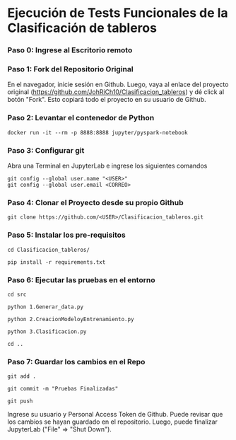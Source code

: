 # Ejecución de Tests Funcionales de la Clasificación de tableros

### Paso 0: Ingrese al Escritorio remoto

### Paso 1: Fork del Repositorio Original

En el navegador, inicie sesión en Github. Luego, vaya al enlace del proyecto original (https://github.com/JohRiCh10/Clasificacion_tableros) y dé click al botón "Fork". Esto copiará todo el proyecto en su usuario de Github.


### Paso 2: Levantar el contenedor de Python

```
docker run -it --rm -p 8888:8888 jupyter/pyspark-notebook
```


### Paso 3: Configurar git

Abra una Terminal en JupyterLab e ingrese los siguientes comandos

```
git config --global user.name "<USER>"
git config --global user.email <CORREO>
```


### Paso 4: Clonar el Proyecto desde su propio Github

```
git clone https://github.com/<USER>/Clasificacion_tableros.git
```


### Paso 5: Instalar los pre-requisitos

```
cd Clasificacion_tableros/

pip install -r requirements.txt
```


### Paso 6: Ejecutar las pruebas en el entorno

```
cd src

python 1.Generar_data.py

python 2.CreacionModeloyEntrenamiento.py

python 3.Clasificacion.py

cd ..
```


### Paso 7: Guardar los cambios en el Repo

```
git add .

git commit -m "Pruebas Finalizadas"

git push

```

Ingrese su usuario y Personal Access Token de Github. Puede revisar que los cambios se hayan guardado en el repositorio. Luego, puede finalizar JupyterLab ("File" => "Shut Down").
